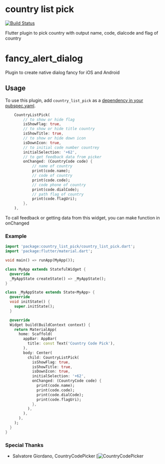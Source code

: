 # country list pick

[![Build Status](https://travis-ci.org/hifiaz/country-list-pick.svg?branch=master)](https://travis-ci.org/hifiaz/country-list-pick/)

Flutter plugin to pick country with output name, code, dialcode and flag of country

# fancy_alert_dialog

Plugin to create native dialog fancy for iOS and Android

## Usage

To use this plugin, add `country_list_pick` as a [dependency in your pubspec.yaml](https://flutter.io/platform-plugins/).

```dart
    CountryListPick(
        // to show or hide flag
        isShowFlag: true,
        // to show or hide title country
        isShowTitle: true,
        // to show or hide down icon
        isDownIcon: true,
        // to initial code number countrey
        initialSelection: '+62',
        // to get feedback data from picker
        onChanged: (CountryCode code) {
            // name of country
            print(code.name);
            // code of country
            print(code.code);
            // code phone of country
            print(code.dialCode);
            // path flag of country
            print(code.flagUri);
        },
    ),
```

To call feedback or getting data from this widget, you can make function in onChanged

### Example

```dart
import 'package:country_list_pick/country_list_pick.dart';
import 'package:flutter/material.dart';

void main() => runApp(MyApp());

class MyApp extends StatefulWidget {
  @override
  _MyAppState createState() => _MyAppState();
}

class _MyAppState extends State<MyApp> {
  @override
  void initState() {
    super.initState();
  }

  @override
  Widget build(BuildContext context) {
    return MaterialApp(
      home: Scaffold(
        appBar: AppBar(
          title: const Text('Country Code Pick'),
        ),
        body: Center(
          child: CountryListPick(
            isShowFlag: true,
            isShowTitle: true,
            isDownIcon: true,
            initialSelection: '+62',
            onChanged: (CountryCode code) {
              print(code.name);
              print(code.code);
              print(code.dialCode);
              print(code.flagUri);
            },
          ),
        ),
      ),
    );
  }
}
```

### Special Thanks

- Salvatore Giordano, CountryCodePicker [![CountryCodePicker](https://github.com/imtoori/CountryCodePicker)
